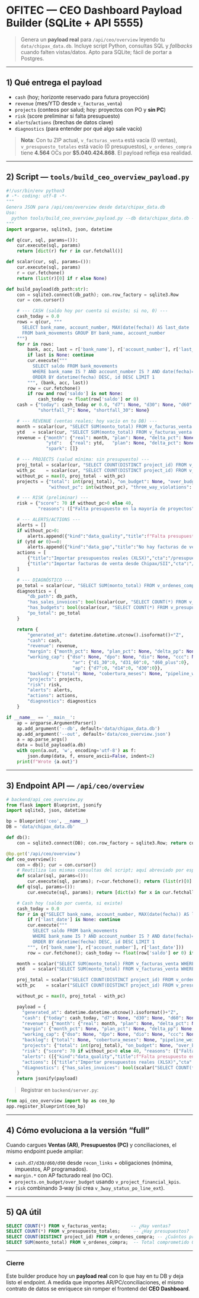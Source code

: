 # OFITEC — **CEO Dashboard Payload Builder** (SQLite + API 5555)
> Genera un **payload real** para `/api/ceo/overview` leyendo tu `data/chipax_data.db`. Incluye script Python, consultas SQL y *fallbacks* cuando falten vistas/datos. Apto para SQLite; fácil de portar a Postgres.

---

## 1) Qué entrega el payload
- `cash` (hoy; horizonte reservado para futura proyección)
- `revenue` (mes/YTD desde `v_facturas_venta`)
- `projects` (conteos por salud; hoy: proyectos con PO y **sin PC**)
- `risk` (score preliminar si falta presupuesto)
- `alerts`/`actions` (brechas de datos clave)
- `diagnostics` (para entender por qué algo sale vacío)

> **Nota**: Con tu ZIP actual, `v_facturas_venta` está vacía (0 ventas), `v_presupuesto_totales` está vacío (0 presupuestos), `v_ordenes_compra` tiene **4.564** OCs por **$5.040.424.868**. El payload refleja esa realidad.

---

## 2) Script — `tools/build_ceo_overview_payload.py`
```python
#!/usr/bin/env python3
# -*- coding: utf-8 -*-
"""
Genera JSON para /api/ceo/overview desde data/chipax_data.db
Uso:
  python tools/build_ceo_overview_payload.py --db data/chipax_data.db --out data/ceo_overview.json
"""
import argparse, sqlite3, json, datetime

def q(cur, sql, params=()):
    cur.execute(sql, params)
    return [dict(r) for r in cur.fetchall()]

def scalar(cur, sql, params=()):
    cur.execute(sql, params)
    r = cur.fetchone()
    return (list(r)[0] if r else None)

def build_payload(db_path:str):
    con = sqlite3.connect(db_path); con.row_factory = sqlite3.Row
    cur = con.cursor()

    # --- CASH (saldo hoy por cuenta si existe; si no, 0) ---
    cash_today = 0.0
    rows = q(cur, """
      SELECT bank_name, account_number, MAX(date(fecha)) AS last_date
      FROM bank_movements GROUP BY bank_name, account_number
    """)
    for r in rows:
        bank, acc, last = r['bank_name'], r['account_number'], r['last_date']
        if last is None: continue
        cur.execute("""
          SELECT saldo FROM bank_movements
          WHERE bank_name IS ? AND account_number IS ? AND date(fecha)=?
          ORDER BY datetime(fecha) DESC, id DESC LIMIT 1
        """, (bank, acc, last))
        row = cur.fetchone()
        if row and row['saldo'] is not None:
            cash_today += float(row['saldo'] or 0)
    cash = {"today": cash_today or 0.0, "d7": None, "d30": None, "d60": None, "d90": None,
            "shortfall_7": None, "shortfall_30": None}

    # --- REVENUE (ventas reales; hoy vacío en tu DB) ---
    month = scalar(cur, "SELECT SUM(monto_total) FROM v_facturas_venta WHERE strftime('%Y-%m', fecha)=strftime('%Y-%m','now')") or 0.0
    ytd   = scalar(cur, "SELECT SUM(monto_total) FROM v_facturas_venta WHERE date(fecha)>=date(strftime('%Y-01-01','now'))") or 0.0
    revenue = {"month": {"real": month, "plan": None, "delta_pct": None},
               "ytd":   {"real": ytd,   "plan": None, "delta_pct": None},
               "spark": []}

    # --- PROJECTS (salud mínima: sin presupuesto) ---
    proj_total = scalar(cur, "SELECT COUNT(DISTINCT project_id) FROM v_ordenes_compra WHERE project_id IS NOT NULL") or 0
    with_pc    = scalar(cur, "SELECT COUNT(DISTINCT project_id) FROM v_presupuesto_totales") or 0
    without_pc = max(0, proj_total - with_pc)
    projects = {"total": int(proj_total), "on_budget": None, "over_budget": None,
                "without_pc": int(without_pc), "three_way_violations": None, "wip_ep_to_invoice": None}

    # --- RISK (preliminar) ---
    risk = {"score": 70 if without_pc>0 else 40,
            "reasons": (["Falta presupuesto en la mayoría de proyectos"] if without_pc>0 else [])}

    # --- ALERTS/ACTIONS ---
    alerts = []
    if without_pc>0:
        alerts.append({"kind":"data_quality","title":f"Falta presupuesto en {without_pc} proyectos","cta":"/presupuestos/importar"})
    if (ytd or 0)==0:
        alerts.append({"kind":"data_gap","title":"No hay facturas de venta cargadas (AR)","cta":"/ventas/importar"})
    actions = [
        {"title":"Importar presupuestos reales (XLSX)","cta":"/presupuestos/importar"},
        {"title":"Importar facturas de venta desde Chipax/SII","cta":"/ventas/importar"}
    ]

    # --- DIAGNÓSTICO ---
    po_total = scalar(cur, "SELECT SUM(monto_total) FROM v_ordenes_compra") or 0.0
    diagnostics = {
        "db_path": db_path,
        "has_sales_invoices": bool(scalar(cur, "SELECT COUNT(*) FROM v_facturas_venta")),
        "has_budgets": bool(scalar(cur, "SELECT COUNT(*) FROM v_presupuesto_totales")),
        "po_total": po_total
    }

    return {
        "generated_at": datetime.datetime.utcnow().isoformat()+"Z",
        "cash": cash,
        "revenue": revenue,
        "margin": {"month_pct": None, "plan_pct": None, "delta_pp": None, "top_projects": []},
        "working_cap": {"dso": None, "dpo": None, "dio": None, "ccc": None,
                         "ar": {"d1_30":0, "d31_60":0, "d60_plus":0},
                         "ap": {"d7":0, "d14":0, "d30":0}},
        "backlog": {"total": None, "cobertura_meses": None, "pipeline_weighted": None, "pipeline_vs_goal_pct": None},
        "projects": projects,
        "risk": risk,
        "alerts": alerts,
        "actions": actions,
        "diagnostics": diagnostics
    }

if __name__ == '__main__':
    ap = argparse.ArgumentParser()
    ap.add_argument('--db', default='data/chipax_data.db')
    ap.add_argument('--out', default='data/ceo_overview.json')
    a = ap.parse_args()
    data = build_payload(a.db)
    with open(a.out, 'w', encoding='utf-8') as f:
        json.dump(data, f, ensure_ascii=False, indent=2)
    print(f"Wrote {a.out}")
```

---

## 3) Endpoint API — `/api/ceo/overview`
```python
# backend/api_ceo_overview.py
from flask import Blueprint, jsonify
import sqlite3, json, datetime

bp = Blueprint('ceo', __name__)
DB = 'data/chipax_data.db'

def db():
    con = sqlite3.connect(DB); con.row_factory = sqlite3.Row; return con

@bp.get('/api/ceo/overview')
def ceo_overview():
    con = db(); cur = con.cursor()
    # Reutiliza las mismas consultas del script; aquí abreviado por espacio
    def scalar(sql, params=()):
        cur.execute(sql, params); r=cur.fetchone(); return (list(r)[0] if r else None)
    def q(sql, params=()):
        cur.execute(sql, params); return [dict(x) for x in cur.fetchall()]

    # Cash hoy (saldo por cuenta, si existe)
    cash_today = 0.0
    for r in q("SELECT bank_name, account_number, MAX(date(fecha)) AS last_date FROM bank_movements GROUP BY bank_name, account_number"):
        if r['last_date'] is None: continue
        cur.execute("""
          SELECT saldo FROM bank_movements
          WHERE bank_name IS ? AND account_number IS ? AND date(fecha)=?
          ORDER BY datetime(fecha) DESC, id DESC LIMIT 1
        """, (r['bank_name'], r['account_number'], r['last_date']))
        row = cur.fetchone(); cash_today += float(row['saldo'] or 0) if row else 0

    month = scalar("SELECT SUM(monto_total) FROM v_facturas_venta WHERE strftime('%Y-%m', fecha)=strftime('%Y-%m','now')") or 0.0
    ytd   = scalar("SELECT SUM(monto_total) FROM v_facturas_venta WHERE date(fecha)>=date(strftime('%Y-01-01','now'))") or 0.0

    proj_total = scalar("SELECT COUNT(DISTINCT project_id) FROM v_ordenes_compra WHERE project_id IS NOT NULL") or 0
    with_pc    = scalar("SELECT COUNT(DISTINCT project_id) FROM v_presupuesto_totales") or 0

    without_pc = max(0, proj_total - with_pc)

    payload = {
      "generated_at": datetime.datetime.utcnow().isoformat()+"Z",
      "cash": {"today": cash_today, "d7": None, "d30": None, "d60": None, "d90": None, "shortfall_7": None, "shortfall_30": None},
      "revenue": {"month": {"real": month, "plan": None, "delta_pct": None}, "ytd": {"real": ytd, "plan": None, "delta_pct": None}, "spark": []},
      "margin": {"month_pct": None, "plan_pct": None, "delta_pp": None, "top_projects": []},
      "working_cap": {"dso": None, "dpo": None, "dio": None, "ccc": None, "ar": {"d1_30":0, "d31_60":0, "d60_plus":0}, "ap": {"d7":0, "d14":0, "d30":0}},
      "backlog": {"total": None, "cobertura_meses": None, "pipeline_weighted": None, "pipeline_vs_goal_pct": None},
      "projects": {"total": int(proj_total), "on_budget": None, "over_budget": None, "without_pc": int(without_pc), "three_way_violations": None, "wip_ep_to_invoice": None},
      "risk": {"score": 70 if without_pc>0 else 40, "reasons": (["Falta presupuesto en la mayoría de proyectos"] if without_pc>0 else [])},
      "alerts": ([{"kind":"data_quality","title":f"Falta presupuesto en {without_pc} proyectos","cta":"/presupuestos/importar"}] if without_pc>0 else []) + ([{"kind":"data_gap","title":"No hay facturas de venta cargadas (AR)","cta":"/ventas/importar"}] if ytd==0 else []),
      "actions": [{"title":"Importar presupuestos reales (XLSX)","cta":"/presupuestos/importar"}, {"title":"Importar facturas de venta desde Chipax/SII","cta":"/ventas/importar"}],
      "diagnostics": {"has_sales_invoices": bool(scalar("SELECT COUNT(*) FROM v_facturas_venta")), "has_budgets": bool(scalar("SELECT COUNT(*) FROM v_presupuesto_totales"))}
    }
    return jsonify(payload)
```
> Registrar en `backend/server.py`:
```python
from api_ceo_overview import bp as ceo_bp
app.register_blueprint(ceo_bp)
```

---

## 4) Cómo evoluciona a la versión “full”
Cuando cargues **Ventas (AR)**, **Presupuestos (PC)** y conciliaciones, el mismo endpoint puede ampliar:
- `cash.d7/d30/d60/d90` desde `recon_links` + obligaciones (nómina, impuestos, AP programados).
- `margin.*` con AP facturado real (no OC).
- `projects.on_budget/over_budget` usando `v_project_financial_kpis`.
- `risk` combinando 3‑way (si crea `v_3way_status_po_line_ext`).

---

## 5) QA útil
```sql
SELECT COUNT(*) FROM v_facturas_venta;         -- ¿Hay ventas?
SELECT COUNT(*) FROM v_presupuesto_totales;     -- ¿Hay presupuestos?
SELECT COUNT(DISTINCT project_id) FROM v_ordenes_compra; -- ¿Cuántos proyectos con PO?
SELECT SUM(monto_total) FROM v_ordenes_compra;  -- Total comprometido OC
```

---

### Cierre
Este builder produce hoy un **payload real** con lo que hay en tu DB y deja listo el endpoint. A medida que importes AR/PC/conciliaciones, el mismo contrato de datos se enriquece sin romper el frontend del **CEO Dashboard**.

